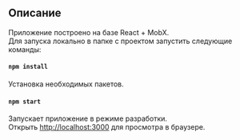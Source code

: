 ## Описание

Приложение построено на базе React + MobX.\
Для запуска локально в папке с проектом запустить следующие команды:

#### `npm install`

Установка необходимых пакетов.

#### `npm start`

Запускает приложение в режиме разработки.\
Открыть [http://localhost:3000](http://localhost:3000) для просмотра в браузере.
